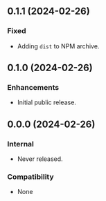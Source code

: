 ## 0.1.1 (2024-02-26)

### Fixed
* Adding `dist` to NPM archive.

## 0.1.0 (2024-02-26)

### Enhancements
* Initial public release.


## 0.0.0 (2024-02-26)

### Internal
* Never released.

### Compatibility
* None
